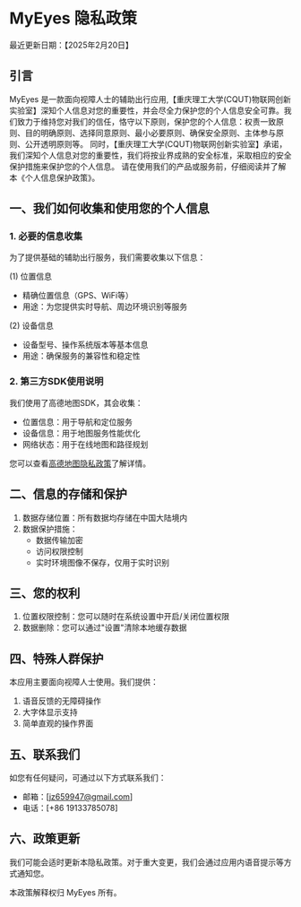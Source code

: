 # MyEyes 隐私政策

最近更新日期：【2025年2月20日】

## 引言

MyEyes 是一款面向视障人士的辅助出行应用,【重庆理工大学(CQUT)物联网创新实验室】深知个人信息对您的重要性，并会尽全力保护您的个人信息安全可靠。我们致力于维持您对我们的信任，恪守以下原则，保护您的个人信息：权责一致原则、目的明确原则、选择同意原则、最小必要原则、确保安全原则、主体参与原则、公开透明原则等。
同时，【重庆理工大学(CQUT)物联网创新实验室】承诺，我们深知个人信息对您的重要性，我们将按业界成熟的安全标准，采取相应的安全保护措施来保护您的个人信息。
请在使用我们的产品或服务前，仔细阅读并了解本《个人信息保护政策》。


## 一、我们如何收集和使用您的个人信息


### 1. 必要的信息收集
为了提供基础的辅助出行服务，我们需要收集以下信息：

(1) 位置信息
- 精确位置信息（GPS、WiFi等）
- 用途：为您提供实时导航、周边环境识别等服务

(2) 设备信息
- 设备型号、操作系统版本等基本信息
- 用途：确保服务的兼容性和稳定性

### 2. 第三方SDK使用说明

我们使用了高德地图SDK，其会收集：
- 位置信息：用于导航和定位服务
- 设备信息：用于地图服务性能优化
- 网络状态：用于在线地图和路径规划

您可以查看[高德地图隐私政策](https://lbs.amap.com/pages/privacy/)了解详情。

## 二、信息的存储和保护

1. 数据存储位置：所有数据均存储在中国大陆境内
2. 数据保护措施：
   - 数据传输加密
   - 访问权限控制
   - 实时环境图像不保存，仅用于实时识别

## 三、您的权利

1. 位置权限控制：您可以随时在系统设置中开启/关闭位置权限
2. 数据删除：您可以通过"设置"清除本地缓存数据

## 四、特殊人群保护

本应用主要面向视障人士使用。我们提供：
1. 语音反馈的无障碍操作
2. 大字体显示支持
3. 简单直观的操作界面

## 五、联系我们

如您有任何疑问，可通过以下方式联系我们：
- 邮箱：[jz659947@gmail.com]
- 电话：[+86 19133785078]

## 六、政策更新

我们可能会适时更新本隐私政策。对于重大变更，我们会通过应用内语音提示等方式通知您。

本政策解释权归 MyEyes 所有。 
